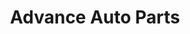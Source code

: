 ---
title: "Advance Auto Parts"
url: /harrisburg/advance-auto-parts-derry-street/
shop: car parts
---